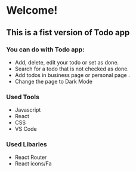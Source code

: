 # Welcome!

## This is a fist version of Todo app

### You can do with Todo app:
<ul>
<li> Add, delete, edit your todo or set as done. </li>
<li> Search for a todo that is not checked as done. </li>
<li> Add todos in business page or personal page . </li>
<li> Change the page to Dark Mode</li>
</ul>

### Used Tools

<ul>
<li> Javascript </li>
<li> React </li>
<li> CSS</li>
<li> VS Code</li>
</ul>

### Used Libaries

<ul>
<li> React Router </li>
<li> React icons/Fa</li>
</ul>
